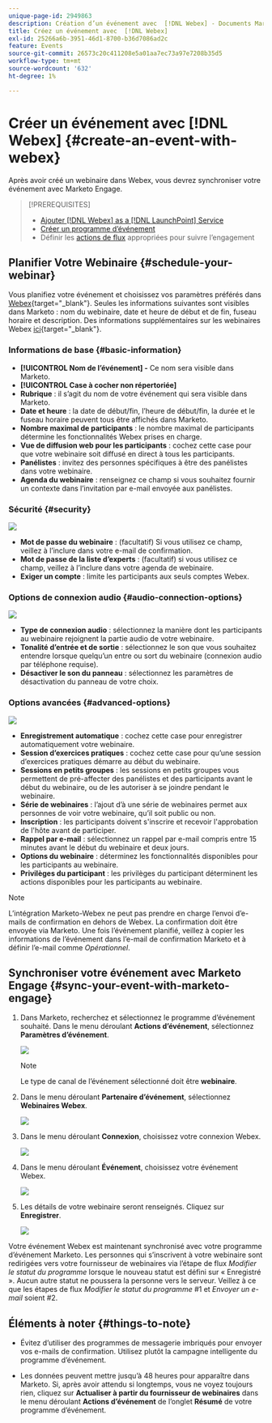 ```yaml
---
unique-page-id: 2949863
description: Création d’un événement avec  [!DNL Webex] - Documents Marketo - Documentation du produit
title: Créez un événement avec  [!DNL Webex]
exl-id: 25266a6b-3951-46d1-8700-b36d7086ad2c
feature: Events
source-git-commit: 26573c20c411208e5a01aa7ec73a97e7208b35d5
workflow-type: tm+mt
source-wordcount: '632'
ht-degree: 1%

---
```


# Créer un événement avec [!DNL Webex] {#create-an-event-with-webex}

Après avoir créé un webinaire dans Webex, vous devrez synchroniser votre événement avec Marketo Engage.

>[!PREREQUISITES]
>
>* [Ajouter [!DNL Webex] as a [!DNL LaunchPoint] Service](/help/marketo/product-docs/administration/additional-integrations/add-webex-as-a-launchpoint-service.md)
>* [Créer un programme d’événement](/help/marketo/product-docs/demand-generation/events/understanding-events/create-a-new-event-program.md)
>* Définir les [actions de flux](/help/marketo/product-docs/core-marketo-concepts/smart-campaigns/flow-actions/add-a-flow-step-to-a-smart-campaign.md) appropriées pour suivre l’engagement

## Planifier Votre Webinaire {#schedule-your-webinar}

Vous planifiez votre événement et choisissez vos paramètres préférés dans [Webex](https://www.webex.com/){target="_blank"}. Seules les informations suivantes sont visibles dans Marketo : nom du webinaire, date et heure de début et de fin, fuseau horaire et description. Des informations supplémentaires sur les webinaires Webex [ici](https://help.webex.com/en-us/landing/ld-7srxjs-WebexWebinars/Webex-Webinars){target="_blank"}.

### Informations de base {#basic-information}

* **[!UICONTROL Nom de l’événement] -** Ce nom sera visible dans Marketo.
* **[!UICONTROL Case à cocher non répertoriée]**
* **Rubrique** : il s’agit du nom de votre événement qui sera visible dans Marketo.
* **Date et heure** : la date de début/fin, l’heure de début/fin, la durée et le fuseau horaire peuvent tous être affichés dans Marketo.
* **Nombre maximal de participants** : le nombre maximal de participants détermine les fonctionnalités Webex prises en charge.
* **Vue de diffusion web pour les participants** : cochez cette case pour que votre webinaire soit diffusé en direct à tous les participants.
* **Panélistes** : invitez des personnes spécifiques à être des panélistes dans votre webinaire.
* **Agenda du webinaire** : renseignez ce champ si vous souhaitez fournir un contexte dans l’invitation par e-mail envoyée aux panélistes.

### Sécurité {#security}

![](assets/create-an-event-with-webex-2.png)

* **Mot de passe du webinaire** : (facultatif) Si vous utilisez ce champ, veillez à l’inclure dans votre e-mail de confirmation.
* **Mot de passe de la liste d’experts** : (facultatif) si vous utilisez ce champ, veillez à l’inclure dans votre agenda de webinaire.
* **Exiger un compte** : limite les participants aux seuls comptes Webex.

### Options de connexion audio {#audio-connection-options}

![](assets/create-an-event-with-webex-3.png)

* **Type de connexion audio** : sélectionnez la manière dont les participants au webinaire rejoignent la partie audio de votre webinaire.
* **Tonalité d’entrée et de sortie** : sélectionnez le son que vous souhaitez entendre lorsque quelqu’un entre ou sort du webinaire (connexion audio par téléphone requise).
* **Désactiver le son du panneau** : sélectionnez les paramètres de désactivation du panneau de votre choix.

### Options avancées {#advanced-options}

![](assets/create-an-event-with-webex-4.png)

* **Enregistrement automatique** : cochez cette case pour enregistrer automatiquement votre webinaire.
* **Session d’exercices pratiques** : cochez cette case pour qu’une session d’exercices pratiques démarre au début du webinaire.
* **Sessions en petits groupes** : les sessions en petits groupes vous permettent de pré-affecter des panélistes et des participants avant le début du webinaire, ou de les autoriser à se joindre pendant le webinaire.
* **Série de webinaires** : l’ajout d’à une série de webinaires permet aux personnes de voir votre webinaire, qu’il soit public ou non.
* **Inscription** : les participants doivent s&#39;inscrire et recevoir l&#39;approbation de l&#39;hôte avant de participer.
* **Rappel par e-mail** : sélectionnez un rappel par e-mail compris entre 15 minutes avant le début du webinaire et deux jours.
* **Options du webinaire** : déterminez les fonctionnalités disponibles pour les participants au webinaire.
* **Privilèges du participant** : les privilèges du participant déterminent les actions disponibles pour les participants au webinaire.

>[!NOTE]
>
>L’intégration Marketo-Webex ne peut pas prendre en charge l’envoi d’e-mails de confirmation en dehors de Webex. La confirmation doit être envoyée via Marketo. Une fois l’événement planifié, veillez à copier les informations de l’événement dans l’e-mail de confirmation Marketo et à définir l’e-mail comme _Opérationnel_.

## Synchroniser votre événement avec Marketo Engage {#sync-your-event-with-marketo-engage}

1. Dans Marketo, recherchez et sélectionnez le programme d’événement souhaité. Dans le menu déroulant **Actions d’événement**, sélectionnez **Paramètres d’événement**.

   ![](assets/create-an-event-with-webex-5.png)

   >[!NOTE]
   >
   >Le type de canal de l’événement sélectionné doit être **webinaire**.

1. Dans le menu déroulant **Partenaire d’événement**, sélectionnez **Webinaires Webex**.

   ![](assets/create-an-event-with-webex-6.png)

1. Dans le menu déroulant **Connexion**, choisissez votre connexion Webex.

   ![](assets/create-an-event-with-webex-7.png)

1. Dans le menu déroulant **Événement**, choisissez votre événement Webex.

   ![](assets/create-an-event-with-webex-8.png)

1. Les détails de votre webinaire seront renseignés. Cliquez sur **Enregistrer**.

   ![](assets/create-an-event-with-webex-9.png)

Votre événement Webex est maintenant synchronisé avec votre programme d’événement Marketo. Les personnes qui s’inscrivent à votre webinaire sont redirigées vers votre fournisseur de webinaires via l’étape de flux _Modifier le statut du programme_ lorsque le nouveau statut est défini sur « Enregistré ». Aucun autre statut ne poussera la personne vers le serveur. Veillez à ce que les étapes de flux _Modifier le statut du programme_ #1 et _Envoyer un e-mail_ soient #2.

## Éléments à noter {#things-to-note}

* Évitez d’utiliser des programmes de messagerie imbriqués pour envoyer vos e-mails de confirmation. Utilisez plutôt la campagne intelligente du programme d’événement.

* Les données peuvent mettre jusqu’à 48 heures pour apparaître dans Marketo. Si, après avoir attendu si longtemps, vous ne voyez toujours rien, cliquez sur **Actualiser à partir du fournisseur de webinaires** dans le menu déroulant **Actions d’événement** de l’onglet **Résumé** de votre programme d’événement.
